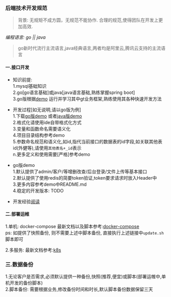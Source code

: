 ### 后端技术开发规范  

> 背景: 无规矩不成方圆，无规范不能协作. 合理的规范,使得团队在开发上更加高效.

*编程语言: go || java*  
> go新时代流行主流语言,java经典语言,两者均是阿里云,腾讯云支持的主流语言

#### 一.接口开发  
- 知识前提:  
1.mysql基础知识  
2.go[go语言基础]或java[java语言基础,熟练掌握spring boot]  
3.go版根据[demo](https://github.com/dreamlu/deercoder-gin) 运行并学习其中gt业务框架,熟练使用其各种快速开发方法  

- 开发过程[如无说明,请以go版为例]  
1.下载[go版demo](https://github.com/dreamlu/deercoder-gin) 或者[java版demo](https://gitlab.com/wobangkj/spring-boot)  
2.格式化请使用ide自带格式化方式  
3.变量和函数命名需要语义化  
4.项目目录结构参考demo  
5.参数命名规范和语义化,如id,指代当前接口的数据表的id字段,如关联其他表id(外健等),请使用`其他表名+_id`表示  
n.更多定义和使用需要[严格]参考demo  

- go版demo  
1.默认提供了admin/客户/等增删改查/后台登录/文件上传等基本接口  
2.默认提供了使用redis的简要token验证,token要求请求时放入Header中  
3.更多内容参考demo中README.md  
4.稳定的开发版本: TODO  

- 开发经验[阅读](./开发经验/README.md)  

#### 二.部署运帷  
1.单机: docker-compose  最新文档以及脚本参考:[docker-compose](https://github.com/dreamlu/shell/tree/master/docker/docker-compose)  
ps: 如提供了快照备份, 则不需要上述中脚本备份, 直接执行上述链接中`update.sh`脚本即可  

2.多服务: 最新文档参考:[k8s](https://github.com/dreamlu/shell/tree/master/docker/k8s)  

### 三.数据备份  
1.无论客户是否需求,必须默认提供一种备份,快照(推荐,便宜)或脚本(部署运帷中,单机开发的备份脚本)  
2.脚本备份: 需要根据业务,修改备份时间和时长,默认脚本备份数据保留三天  
